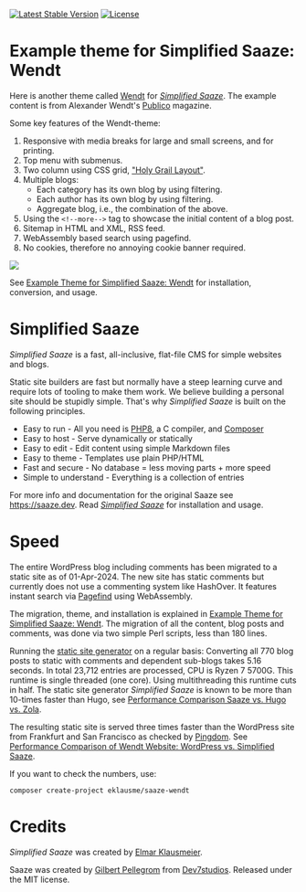 <p>
<a href="https://packagist.org/packages/eklausme/saaze-wendt"><img src="https://img.shields.io/packagist/v/eklausme/saaze-wendt" alt="Latest Stable Version"></a>
<a href="https://packagist.org/packages/eklausme/saaze-wendt"><img src="https://img.shields.io/packagist/l/eklausme/saaze-wendt" alt="License"></a>
</p>


# Example theme for Simplified Saaze: Wendt

Here is another theme called [Wendt](https://eklausmeier.goip.de/wendt) for [_Simplified Saaze_](https://eklausmeier.goip.de/blog/2021/10-31-simplified-saaze).
The example content is from Alexander Wendt's [Publico](https://www.publicomag.com) magazine.

Some key features of the Wendt-theme:
1. Responsive with media breaks for large and small screens, and for printing.
2. Top menu with submenus.
3. Two column using CSS grid, ["Holy Grail Layout"](https://en.wikipedia.org/wiki/Holy_grail_(web_design)).
4. Multiple blogs:
	- Each category has its own blog by using filtering.
	- Each author has its own blog by using filtering.
	- Aggregate blog, i.e., the combination of the above.
5. Using the `<!--more-->` tag to showcase the initial content of a blog post.
6. Sitemap in HTML and XML, RSS feed.
7. WebAssembly based search using pagefind.
8. No cookies, therefore no annoying cookie banner required.

![](https://eklausmeier.goip.de/img/WendtTheme1.webp)

See [Example Theme for Simplified Saaze: Wendt](https://eklausmeier.goip.de/blog/2024/05-13-example-theme-for-simplified-saaze-wendt) for installation, conversion, and usage.


# Simplified Saaze

_Simplified Saaze_ is a fast, all-inclusive, flat-file CMS for simple websites and blogs.

Static site builders are fast but normally have a steep learning curve and require lots of tooling to make them work. We believe building a personal site should be stupidly simple. That's why _Simplified Saaze_ is built on the following principles.

* Easy to run - All you need is [PHP8](https://www.php.net), a C compiler, and [Composer](https://getcomposer.org)
* Easy to host - Serve dynamically or statically
* Easy to edit - Edit content using simple Markdown files
* Easy to theme - Templates use plain PHP/HTML
* Fast and secure - No database = less moving parts + more speed
* Simple to understand - Everything is a collection of entries

For more info and documentation for the original Saaze see https://saaze.dev.
Read [_Simplified Saaze_](https://eklausmeier.goip.de/blog/2021/10-31-simplified-saaze) for installation and usage.


# Speed

The entire WordPress blog including comments has been migrated to a static site as of 01-Apr-2024.
The new site has static comments but currently does not use a commenting system like HashOver.
It features instant search via [Pagefind](https://eklausmeier.goip.de/blog/2023/10-23-pagefind-searching-in-static-sites) using WebAssembly.

The migration, theme, and installation is explained in [Example Theme for Simplified Saaze: Wendt](https://eklausmeier.goip.de/blog/2024/01-02-example-theme-for-simplified-saaze-wendt).
The migration of all the content, blog posts and comments, was done via two simple Perl scripts, less than 180 lines.

Running the [static site generator](https://eklausmeier.goip.de/blog/2021/10-31-simplified-saaze) on a regular basis:
Converting all 770 blog posts to static with comments and dependent sub-blogs takes 5.16 seconds.
In total 23,712 entries are processed, CPU is Ryzen 7 5700G.
This runtime is single threaded (one core). Using multithreading this runtime cuts in half.
The static site generator _Simplified Saaze_ is known to be more than 10-times faster than Hugo, see [Performance Comparison Saaze vs. Hugo vs. Zola](https://eklausmeier.goip.de/blog/2021/11-13-performance-comparison-saaze-vs-hugo-vs-zola).

The resulting static site is served three times faster than the WordPress site from Frankfurt and San Francisco as checked by [Pingdom](https://tools.pingdom.com).
See [Performance Comparison of Wendt Website: WordPress vs. Simplified Saaze](https://eklausmeier.goip.de/blog/2024/01-14-performance-comparison-of-wendt-website-wordpress-vs-simplified-saaze).

If you want to check the numbers, use:
```
composer create-project eklausme/saaze-wendt
```


# Credits

_Simplified Saaze_ was created by [Elmar Klausmeier](https://eklausmeier.goip.de).

Saaze was created by [Gilbert Pellegrom](https://gilbitron.me) from [Dev7studios](https://dev7studios.co). Released under the MIT license.

